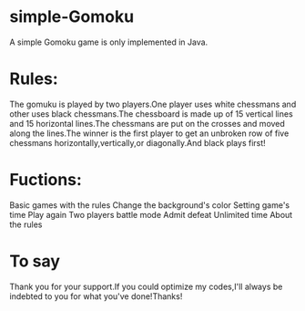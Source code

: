 # simple-Gomoku
A simple Gomoku game is only implemented in Java.

# Rules:
The gomuku is played by two players.One player uses white chessmans and other uses black chessmans.The chessboard is made up of 15 vertical lines and 15 
horizontal lines.The chessmans are put on the crosses and moved along the lines.The winner is the first player to get an unbroken row of five chessmans 
horizontally,vertically,or diagonally.And black plays first!

# Fuctions:
Basic games with the rules
Change the background's color
Setting game's time
Play again
Two players battle mode
Admit defeat
Unlimited time
About the rules

# To say
Thank you for your support.If you could optimize my codes,I'll always be indebted to you for what you've done!Thanks!
